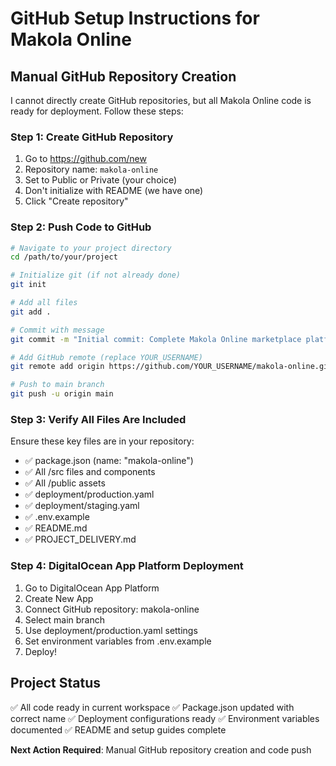 # GitHub Setup Instructions for Makola Online

## Manual GitHub Repository Creation

I cannot directly create GitHub repositories, but all Makola Online code is ready for deployment. Follow these steps:

### Step 1: Create GitHub Repository
1. Go to https://github.com/new
2. Repository name: `makola-online`
3. Set to Public or Private (your choice)
4. Don't initialize with README (we have one)
5. Click "Create repository"

### Step 2: Push Code to GitHub
```bash
# Navigate to your project directory
cd /path/to/your/project

# Initialize git (if not already done)
git init

# Add all files
git add .

# Commit with message
git commit -m "Initial commit: Complete Makola Online marketplace platform"

# Add GitHub remote (replace YOUR_USERNAME)
git remote add origin https://github.com/YOUR_USERNAME/makola-online.git

# Push to main branch
git push -u origin main
```

### Step 3: Verify All Files Are Included
Ensure these key files are in your repository:
- ✅ package.json (name: "makola-online")
- ✅ All /src files and components
- ✅ All /public assets
- ✅ deployment/production.yaml
- ✅ deployment/staging.yaml
- ✅ .env.example
- ✅ README.md
- ✅ PROJECT_DELIVERY.md

### Step 4: DigitalOcean App Platform Deployment
1. Go to DigitalOcean App Platform
2. Create New App
3. Connect GitHub repository: makola-online
4. Select main branch
5. Use deployment/production.yaml settings
6. Set environment variables from .env.example
7. Deploy!

## Project Status
✅ All code ready in current workspace
✅ Package.json updated with correct name
✅ Deployment configurations ready
✅ Environment variables documented
✅ README and setup guides complete

**Next Action Required**: Manual GitHub repository creation and code push